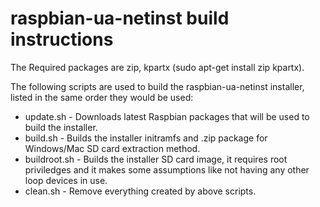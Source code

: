 raspbian-ua-netinst build instructions
======================================

The Required packages are zip, kpartx (sudo apt-get install zip kpartx).

The following scripts are used to build the raspbian-ua-netinst installer, listed in the same order they would be used:

 - update.sh - Downloads latest Raspbian packages that will be used to build the installer.
 - build.sh - Builds the installer initramfs and .zip package for Windows/Mac SD card extraction method.
 - buildroot.sh - Builds the installer SD card image, it requires root priviledges and it makes some assumptions like not having any other loop devices in use.
 - clean.sh - Remove everything created by above scripts.

